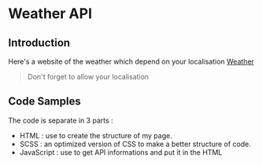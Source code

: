 # Weather API 

## Introduction

Here's a website of the weather which depend on your localisation [Weather](https://weather.august1.dev)
> Don't forget to allow your localisation

## Code Samples

The code is separate in 3 parts :
*  HTML : use to create the structure of my page.
* SCSS : an optimized version of CSS to make a better structure of code.
* JavaScript : use to get API informations and put it in the HTML 
